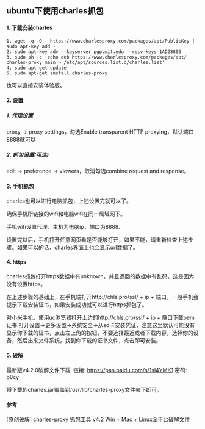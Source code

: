 ## ubuntu下使用charles抓包
#### 1. 下载安装charles
    1. wget -q -O - https://www.charlesproxy.com/packages/apt/PublicKey | sudo apt-key add -
    2. sudo apt-key adv --keyserver pgp.mit.edu --recv-keys 1AD28806
    3. sudo sh -c 'echo deb https://www.charlesproxy.com/packages/apt/ charles-proxy main > /etc/apt/sources.list.d/charles.list'
    4. sudo apt-get update
    5. sudo apt-get install charles-proxy

也可以直接安装体验版。
#### 2. 设置
##### 1. 代理设置
proxy -> proxy settings，勾选Enable transparent HTTP proxying，默认端口8888就可以
##### 2. 抓包设置(可选)
edit -> preference -> viewers，取消勾选combine request and response。
#### 3. 手机抓包
charles也可以进行电脑抓包，上述设置完就可以了。

确保手机所链接的wifi和电脑wifi在同一局域网下。

手机wifi设置代理，主机为电脑ip，端口为8888.

设置完以后，手机打开任意网页看是否能够打开，如果不能，请重新检查上述步骤。如果可以的话，charles界面上也会显示url数据了。
#### 4. https
charles抓包打开https数据中有unknown，并且返回的数据中有乱码。这是因为没有设置https。

在上述步骤的基础上，在手机端打开http://chls.pro/ssl/ + ip + 端口。一般手机会提示下载安装证书，如果安装成功就可以进行https抓包了。

对小米手机，使用uc浏览器打开上边的http://chls.pro/ssl/ + ip + 端口下载pem证书.打开设置->更多设置->系统安全->从sd卡安装凭证，注意这里默认可能没有显示你下载的证书，点击左上角的按钮，不要选择最近或者下载内容，选择你的设备，然后出来文件系统，找到你下载的证书文件，点击即可安装。
#### 5. 破解
最新版v4.2.0破解文件下载:
链接: https://pan.baidu.com/s/1sl4YMK1 密码: b8cy

将下载的charles.jar覆盖到/usr/lib/charles-proxy文件夹下即可。
#### 参考
[ [原创破解] charles-proxy 抓包工具 v4.2 Win + Mac + Linux全平台破解文件 ](https://www.52pojie.cn/thread-619994-1-1.html)
